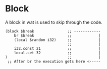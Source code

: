 # Block
A block in wat is used to skip through the code.

```wast
(block $break               ;; ------------
    br $break               ;;            |
    (local $random i32)     ;;            |
                            ;;            |
    i32.const 21            ;;            |
    local.set 32            ;;            |
)                           ;;            |                        
 ;; After br the execution gets here <-----
```